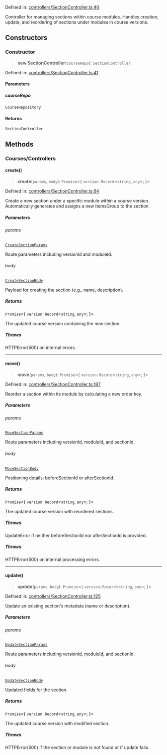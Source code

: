Defined in: [controllers/SectionController.ts:40](https://github.com/continuousactivelearning/vibe/blob/93348bcba2a36924136fc58524ad1ed4cb960f87/backend/src/modules/courses/controllers/SectionController.ts#L40)

Controller for managing sections within course modules.
Handles creation, update, and reordering of sections under modules in course versions.

## Constructors

### Constructor

> **new SectionController**(`courseRepo`): `SectionController`

Defined in: [controllers/SectionController.ts:41](https://github.com/continuousactivelearning/vibe/blob/93348bcba2a36924136fc58524ad1ed4cb960f87/backend/src/modules/courses/controllers/SectionController.ts#L41)

#### Parameters

##### courseRepo

`CourseRepository`

#### Returns

`SectionController`

## Methods

### Courses/Controllers

#### create()

> **create**(`params`, `body`): `Promise`\<\{ `version`: `Record`\<`string`, `any`\>; \}\>

Defined in: [controllers/SectionController.ts:64](https://github.com/continuousactivelearning/vibe/blob/93348bcba2a36924136fc58524ad1ed4cb960f87/backend/src/modules/courses/controllers/SectionController.ts#L64)

Create a new section under a specific module within a course version.
Automatically generates and assigns a new ItemsGroup to the section.

##### Parameters

###### params

[`CreateSectionParams`](../Validators/SectionValidators/CreateSectionParams.md)

Route parameters including versionId and moduleId.

###### body

[`CreateSectionBody`](../Validators/SectionValidators/CreateSectionBody.md)

Payload for creating the section (e.g., name, description).

##### Returns

`Promise`\<\{ `version`: `Record`\<`string`, `any`\>; \}\>

The updated course version containing the new section.

##### Throws

HTTPError(500) on internal errors.

***

#### move()

> **move**(`params`, `body`): `Promise`\<\{ `version`: `Record`\<`string`, `any`\>; \}\>

Defined in: [controllers/SectionController.ts:187](https://github.com/continuousactivelearning/vibe/blob/93348bcba2a36924136fc58524ad1ed4cb960f87/backend/src/modules/courses/controllers/SectionController.ts#L187)

Reorder a section within its module by calculating a new order key.

##### Parameters

###### params

[`MoveSectionParams`](../Validators/SectionValidators/MoveSectionParams.md)

Route parameters including versionId, moduleId, and sectionId.

###### body

[`MoveSectionBody`](../Validators/SectionValidators/MoveSectionBody.md)

Positioning details: beforeSectionId or afterSectionId.

##### Returns

`Promise`\<\{ `version`: `Record`\<`string`, `any`\>; \}\>

The updated course version with reordered sections.

##### Throws

UpdateError if neither beforeSectionId nor afterSectionId is provided.

##### Throws

HTTPError(500) on internal processing errors.

***

#### update()

> **update**(`params`, `body`): `Promise`\<\{ `version`: `Record`\<`string`, `any`\>; \}\>

Defined in: [controllers/SectionController.ts:125](https://github.com/continuousactivelearning/vibe/blob/93348bcba2a36924136fc58524ad1ed4cb960f87/backend/src/modules/courses/controllers/SectionController.ts#L125)

Update an existing section's metadata (name or description).

##### Parameters

###### params

[`UpdateSectionParams`](../Validators/SectionValidators/UpdateSectionParams.md)

Route parameters including versionId, moduleId, and sectionId.

###### body

[`UpdateSectionBody`](../Validators/SectionValidators/UpdateSectionBody.md)

Updated fields for the section.

##### Returns

`Promise`\<\{ `version`: `Record`\<`string`, `any`\>; \}\>

The updated course version with modified section.

##### Throws

HTTPError(500) if the section or module is not found or if update fails.
